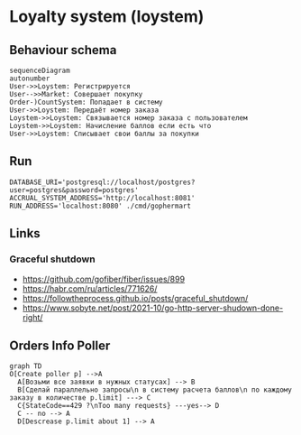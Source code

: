 # Loyalty system (loystem)

## Behaviour schema

```mermaid
sequenceDiagram
autonumber
User->>Loystem: Регистрируется
User-->>Market: Совершает покупку
Order-)CountSystem: Попадает в систему
User->>Loystem: Передаёт номер заказа
Loystem->>Loystem: Связывается номер заказа с пользователем
Loystem->>Loystem: Начисление баллов если есть что
User->>Loystem: Списывает свои баллы за покупки
```

## Run

```shell
DATABASE_URI='postgresql://localhost/postgres?user=postgres&password=postgres' ACCRUAL_SYSTEM_ADDRESS='http://localhost:8081' RUN_ADDRESS='localhost:8080' ./cmd/gophermart 

```

## Links

### Graceful shutdown

* <https://github.com/gofiber/fiber/issues/899>
* <https://habr.com/ru/articles/771626/>
* <https://followtheprocess.github.io/posts/graceful_shutdown/>
* <https://www.sobyte.net/post/2021-10/go-http-server-shudown-done-right/>

## Orders Info Poller

```mermaid
graph TD
O[Create poller p] -->A
  A[Возьми все заявки в нужных статусах] --> B
  B[Сделай параллельно запросы\n в систему расчета баллов\n по каждому заказу в количестве p.limit] ---> C
  C{StateCode==429 ?\nToo many requests} ---yes--> D
  C -- no --> A
  D[Descrease p.limit about 1] --> A
```
